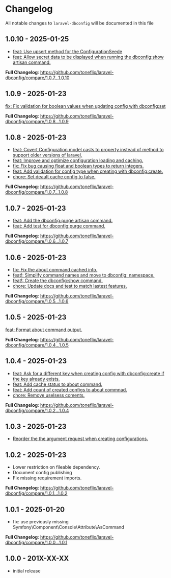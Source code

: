# Changelog

All notable changes to `laravel-dbconfig` will be documented in this file

## 1.0.10 - 2025-01-25

- [feat: Use upsert method for the ConfigurationSeede](https://github.com/toneflix/laravel-dbconfig/commit/fc150633fac097e143003e85383db501ff89f8ed)
- [feat: Allow secret data to be displayed when running the dbconfig:show artisan command.](https://github.com/toneflix/laravel-dbconfig/commit/c104822126cb96b416b429506766ae0fb10d5c49)

**Full Changelog**: https://github.com/toneflix/laravel-dbconfig/compare/1.0.7...1.0.10

## 1.0.9 - 2025-01-23

[fix: Fix validation for boolean values when updating config with dbconfig:set](https://github.com/toneflix/laravel-dbconfig/commit/7728715d982496af7b638b435c46d06fe30db020)

**Full Changelog**: https://github.com/toneflix/laravel-dbconfig/compare/1.0.8...1.0.9

## 1.0.8 - 2025-01-23

- [feat: Covert Configuration model casts to property instead of method to support older versions of laravel.](https://github.com/toneflix/laravel-dbconfig/commit/efb6db3995b6f916e6bea3d03d7926b2d94db086)
- [feat: Improve and optimize configuration loading and caching.](https://github.com/toneflix/laravel-dbconfig/commit/1fac3b1a2fe88da6342348622b39eb48b79a00f6)
- [fix: Fix bug causing float and boolean types to return integers.](https://github.com/toneflix/laravel-dbconfig/commit/d106f8bba1942a468c809281ebade48014ce8dcb)
- [feat: Add validation for config type when creating with dbconfig:create.](https://github.com/toneflix/laravel-dbconfig/commit/a9cf4affa3594bb8187dbd37942600cca3ea45e4)
- [chore: Set deault cache config to false.](https://github.com/toneflix/laravel-dbconfig/commit/c769d9895d89d294a1ea484f1bc373febd3ddc77)

**Full Changelog**: https://github.com/toneflix/laravel-dbconfig/compare/1.0.7...1.0.8

## 1.0.7 - 2025-01-23

- [feat: Add the dbconfig:purge artisan command.](https://github.com/toneflix/laravel-dbconfig/commit/34f898471cb2ef3c1929d1459ff672e434b6bdc5)
- [feat: Add test for dbconfig:purge command.](https://github.com/toneflix/laravel-dbconfig/commit/ac2d034c2ad076200303d75c1b279db0fff506b4)

**Full Changelog**: https://github.com/toneflix/laravel-dbconfig/compare/1.0.6...1.0.7

## 1.0.6 - 2025-01-23

- [fix: Fix the about command cached info.](https://github.com/toneflix/laravel-dbconfig/commit/5f26b0db465bcdefe4a4cdbfb577b18a838728ec)
- [feat!: Simplify command names and move to dbconfig: namespace.](https://github.com/toneflix/laravel-dbconfig/commit/f2999d589628a83c1836bbacca525c1e5ab282c0)
- [feat!: Create the dbconfig:show command.](https://github.com/toneflix/laravel-dbconfig/commit/f2999d589628a83c1836bbacca525c1e5ab282c0)
- [chore: Update docs and test to match lastest features.](https://github.com/toneflix/laravel-dbconfig/commit/10861f703ff831def1513d7de4803c2217644eed)

**Full Changelog**: https://github.com/toneflix/laravel-dbconfig/compare/1.0.5...1.0.6

## 1.0.5 - 2025-01-23

[feat: Format about command output.](https://github.com/toneflix/laravel-dbconfig/commit/8348967e3a416a0fd656c521680ac6cdf1206648)

**Full Changelog**: https://github.com/toneflix/laravel-dbconfig/compare/1.0.4...1.0.5

## 1.0.4 - 2025-01-23

- [feat: Ask for a different key when creating config with dbconfig:create if the key already exists.](https://github.com/toneflix/laravel-dbconfig/commit/46df9ca706fa689733a381a1a7394f2d4682077e)
- [feat: Add cache status to about command.](https://github.com/toneflix/laravel-dbconfig/commit/3831b9b8caeb4fc3c4cccbf7175f3ebf6f199464)
- [feat: Add count of created configs to about commnad.](https://github.com/toneflix/laravel-dbconfig/commit/e3316ab791998d8924d84202835c8072948acd3a)
- [chore: Remove uselsess coments.](https://github.com/toneflix/laravel-dbconfig/commit/12b90bb48ac9e9e977aba76e76ba24bd2529ced6)

**Full Changelog**: https://github.com/toneflix/laravel-dbconfig/compare/1.0.2...1.0.4

## 1.0.3 - 2025-01-23

- [Reorder the the argument request when creating configurations.](https://github.com/toneflix/laravel-dbconfig/commit/bdee2ee7592db05b64dd45a9bc01221519682409)

## 1.0.2 - 2025-01-23

- Lower restriction on fileable dependency.
- Document config publishing
- Fix missing requirement imports.

**Full Changelog**: https://github.com/toneflix/laravel-dbconfig/compare/1.0.1...1.0.2

## 1.0.1 - 2025-01-20

- fix: use previously missing Symfony\Component\Console\Attribute\AsCommand

**Full Changelog**: https://github.com/toneflix/laravel-dbconfig/compare/1.0.0...1.0.1

## 1.0.0 - 201X-XX-XX

- initial release
